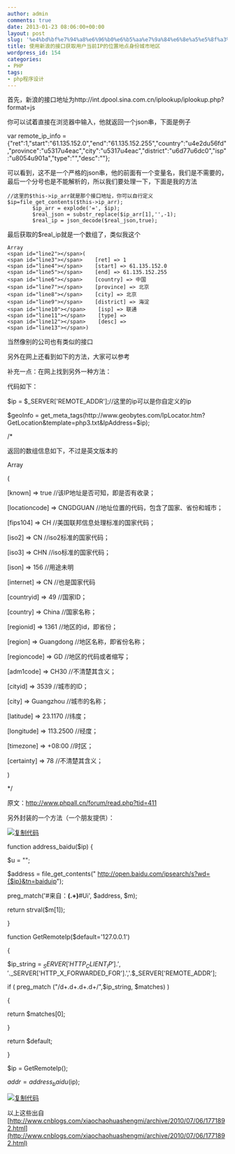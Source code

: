 ```yaml
---
author: admin
comments: true
date: 2013-01-23 08:06:00+00:00
layout: post
slug: '%e4%bd%bf%e7%94%a8%e6%96%b0%e6%b5%aa%e7%9a%84%e6%8e%a5%e5%8f%a3%e8%8e%b7%e5%8f%96%e7%94%a8%e6%88%b7%e5%bd%93%e5%89%8dip%e7%9a%84%e4%bd%8d%e7%bd%ae%e5%9c%b0%e7%82%b9%e8%ba%ab%e4%bb%bd%e5%9f%8e%e5%b8%82'
title: 使用新浪的接口获取用户当前IP的位置地点身份城市地区
wordpress_id: 154
categories:
- PHP
tags:
- php程序设计
---
```





首先，新浪的接口地址为http://int.dpool.sina.com.cn/iplookup/iplookup.php?format=js




你可以试着直接在浏览器中输入，他就返回一个json串，下面是例子




var remote_ip_info = {"ret":1,"start":"61.135.152.0","end":"61.135.152.255","country":"u4e2du56fd","province":"u5317u4eac","city":"u5317u4eac","district":"u6d77u6dc0","isp":"u8054u901a","type":"","desc":""};  






可以看到，这不是一个严格的json串，他的前面有一个变量名，我们是不需要的，最后一个分号也是不能解析的，所以我们要处理一下，下面是我的方法



    
    //这里的$this->ip_arr就是那个接口地址，你可以自行定义
    $ip=file_get_contents($this->ip_arr);
    		$ip_arr = explode('=', $ip);
    		$real_json = substr_replace($ip_arr[1],'',-1);
    		$real_ip = json_decode($real_json,true);

  

最后获取的$real_ip就是一个数组了，类似我这个









    
    Array
    <span id="line2"></span>(
    <span id="line3"></span>    [ret] => 1
    <span id="line4"></span>    [start] => 61.135.152.0
    <span id="line5"></span>    [end] => 61.135.152.255
    <span id="line6"></span>    [country] => 中国
    <span id="line7"></span>    [province] => 北京
    <span id="line8"></span>    [city] => 北京
    <span id="line9"></span>    [district] => 海淀
    <span id="line10"></span>    [isp] => 联通
    <span id="line11"></span>    [type] => 
    <span id="line12"></span>    [desc] => 
    <span id="line13"></span>)


当然像别的公司也有类似的接口





另外在网上还看到如下的方法，大家可以参考







补充一点：在网上找到另外一种方法：  

代码如下：  

$ip = $_SERVER['REMOTE_ADDR'];//这里的ip可以是你自定义的ip  

$geoInfo = get_meta_tags(http://www.geobytes.com/IpLocator.htm?GetLocation&template=php3.txt&IpAddress=$ip);  

/*  

返回的数组信息如下，不过是英文版本的  

Array   

(   

[known] => true //该IP地址是否可知，即是否有收录；   

[locationcode] => CNGDGUAN //地址位置的代码，包含了国家、省份和城市；   

[fips104] => CH //美国联邦信息处理标准的国家代码；   

[iso2] => CN //iso2标准的国家代码；   

[iso3] => CHN //iso标准的国家代码；   

[ison] => 156 //用途未明   

[internet] => CN //也是国家代码   

[countryid] => 49 //国家ID；   

[country] => China //国家名称；   

[regionid] => 1361 //地区的id，即省份；   

[region] => Guangdong //地区名称，即省份名称；   

[regioncode] => GD //地区的代码或者缩写；   

[adm1code] => CH30 //不清楚其含义；   

[cityid] => 3539 //城市的ID；   

[city] => Guangzhou //城市的名称；   

[latitude] => 23.1170 //纬度；   

[longitude] => 113.2500 //经度；   

[timezone] => +08:00 //时区；   

[certainty] => 78 //不清楚其含义；   

)  

*/










  

原文：http://www.phpall.cn/forum/read.php?tid=411



















  









另外封装的一个方法（一个朋友提供）：   












[![复制代码](http://akmumu-wordpress.stor.sinaapp.com/wp-content/uploads/pic/other_site/common_cnblogs_copycode.gif)](http://www.cnblogs.com/xiaochaohuashengmi/archive/2010/07/06/1771892.html)




function address_baidu($ip) {  

$u = "";  

$address = file_get_contents(" http://open.baidu.com/ipsearch/s?wd={$ip}&tn=baiduip");  

preg_match('#来自：<b>(.+)</b>#Ui', 
$address, $m);  

return strval($m[1]);  

}  

function GetRemoteIp($default='127.0.0.1')  

{  

$ip_string = $_SERVER['HTTP_CLIENT_IP'].','.$_SERVER['HTTP_X_FORWARDED_FOR'].','.$_SERVER['REMOTE_ADDR'];  

if ( preg_match ("/d+.d+.d+.d+/",$ip_string,
$matches) )  

{  

return $matches[0];  

}  

return $default;  

}  

$ip = GetRemoteIp();  

$addr = address_baidu($ip);




[![复制代码](http://akmumu-wordpress.stor.sinaapp.com/wp-content/uploads/pic/other_site/common_cnblogs_copycode.gif)](http://www.cnblogs.com/xiaochaohuashengmi/archive/2010/07/06/1771892.html)








  

以上这些出自[http://www.cnblogs.com/xiaochaohuashengmi/archive/2010/07/06/1771892.html](http://www.cnblogs.com/xiaochaohuashengmi/archive/2010/07/06/1771892.html)

